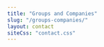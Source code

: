 ```yaml
---
title: "Groups and Companies"
slug: "/groups-companies/"
layout: contact
siteCss: "contact.css"
---
```


